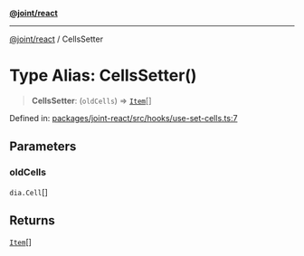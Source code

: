 [**@joint/react**](../README.md)

***

[@joint/react](../README.md) / CellsSetter

# Type Alias: CellsSetter()

> **CellsSetter**: (`oldCells`) => [`Item`](Item.md)[]

Defined in: [packages/joint-react/src/hooks/use-set-cells.ts:7](https://github.com/samuelgja/joint/blob/9749094e6efe2db40c6881d5ffe1569d905db73f/packages/joint-react/src/hooks/use-set-cells.ts#L7)

## Parameters

### oldCells

`dia.Cell`[]

## Returns

[`Item`](Item.md)[]
